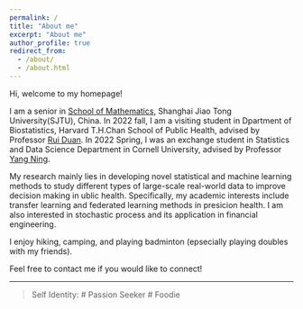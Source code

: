 ```yaml
---
permalink: /
title: "About me"
excerpt: "About me"
author_profile: true
redirect_from: 
  - /about/
  - /about.html
---
```




Hi, welcome to my homepage!

I am a senior in [School of Mathematics](https://math.sjtu.edu.cn), Shanghai Jiao Tong University(SJTU), China. In 2022 fall, I am a visiting student in Dpartment of Biostatistics, Harvard T.H.Chan School of Public Health, advised by Professor [Rui Duan](https://sites.google.com/view/ruiduan/). In 2022 Spring, I was an exchange student in Statistics and Data Science Department in Cornell University, advised by Professor [Yang Ning](https://yangning.stat.cornell.edu).

My research mainly lies in developing novel statistical and machine learning methods to study different types of large-scale real-world data to improve decision making in ublic health. Specifically, my academic interests include transfer learning and federated learning methods in presicion health. I am also interested in stochastic process and its application in financial engineering.

I enjoy hiking, camping, and playing badminton (epsecially playing doubles with my friends).

Feel free to contact me if you would like to connect!


-------


> Self Identity: # Passion Seeker   # Foodie


